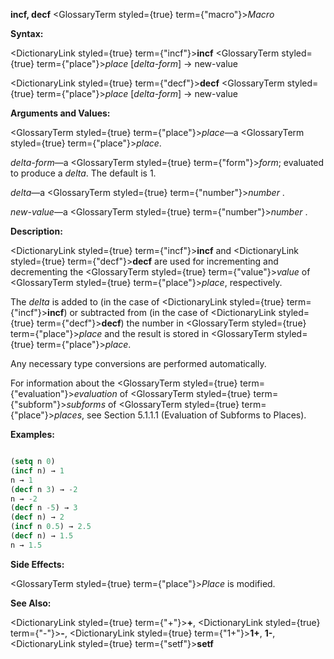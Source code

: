 **incf, decf** <GlossaryTerm styled={true} term={"macro"}><i>Macro</i></GlossaryTerm> 



**Syntax:** 



<DictionaryLink styled={true} term={"incf"}><b>incf</b></DictionaryLink> <GlossaryTerm styled={true} term={"place"}><i>place</i></GlossaryTerm> [*delta-form*] → new-value 



<DictionaryLink styled={true} term={"decf"}><b>decf</b></DictionaryLink> <GlossaryTerm styled={true} term={"place"}><i>place</i></GlossaryTerm> [*delta-form*] → new-value 



**Arguments and Values:** 



<GlossaryTerm styled={true} term={"place"}><i>place</i></GlossaryTerm>—a <GlossaryTerm styled={true} term={"place"}><i>place</i></GlossaryTerm>. 



*delta-form*—a <GlossaryTerm styled={true} term={"form"}><i>form</i></GlossaryTerm>; evaluated to produce a *delta*. The default is 1. 



*delta*—a <GlossaryTerm styled={true} term={"number"}><i>number</i></GlossaryTerm> . 



*new-value*—a <GlossaryTerm styled={true} term={"number"}><i>number</i></GlossaryTerm> . 







 



 



**Description:** 



<DictionaryLink styled={true} term={"incf"}><b>incf</b></DictionaryLink> and <DictionaryLink styled={true} term={"decf"}><b>decf</b></DictionaryLink> are used for incrementing and decrementing the <GlossaryTerm styled={true} term={"value"}><i>value</i></GlossaryTerm> of <GlossaryTerm styled={true} term={"place"}><i>place</i></GlossaryTerm>, respectively. 



The *delta* is added to (in the case of <DictionaryLink styled={true} term={"incf"}><b>incf</b></DictionaryLink>) or subtracted from (in the case of <DictionaryLink styled={true} term={"decf"}><b>decf</b></DictionaryLink>) the number in <GlossaryTerm styled={true} term={"place"}><i>place</i></GlossaryTerm> and the result is stored in <GlossaryTerm styled={true} term={"place"}><i>place</i></GlossaryTerm>. 



Any necessary type conversions are performed automatically. 



For information about the <GlossaryTerm styled={true} term={"evaluation"}><i>evaluation</i></GlossaryTerm> of <GlossaryTerm styled={true} term={"subform"}><i>subforms</i></GlossaryTerm> of <GlossaryTerm styled={true} term={"place"}><i>places</i></GlossaryTerm>, see Section 5.1.1.1 (Evaluation of Subforms to Places). 



**Examples:**
```lisp

(setq n 0) 
(incf n) → 1 
n → 1 
(decf n 3) → -2 
n → -2 
(decf n -5) → 3 
(decf n) → 2 
(incf n 0.5) → 2.5 
(decf n) → 1.5 
n → 1.5 

```
**Side Effects:** 



<GlossaryTerm styled={true} term={"place"}><i>Place</i></GlossaryTerm> is modified. 



**See Also:** 



<DictionaryLink styled={true} term={"+"}><b>+</b></DictionaryLink>, <DictionaryLink styled={true} term={"-"}><b>-</b></DictionaryLink>, <DictionaryLink styled={true} term={"1+"}><b>1+</b></DictionaryLink>, **1-**, <DictionaryLink styled={true} term={"setf"}><b>setf</b></DictionaryLink> 



